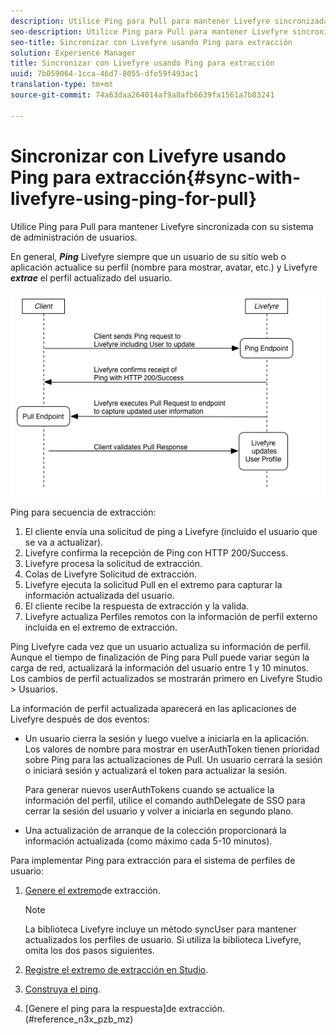 ```yaml
---
description: Utilice Ping para Pull para mantener Livefyre sincronizada con su sistema de administración de usuarios.
seo-description: Utilice Ping para Pull para mantener Livefyre sincronizada con su sistema de administración de usuarios.
seo-title: Sincronizar con Livefyre usando Ping para extracción
solution: Experience Manager
title: Sincronizar con Livefyre usando Ping para extracción
uuid: 7b059064-1cca-46d7-8055-dfe59f493ac1
translation-type: tm+mt
source-git-commit: 74a63daa264014af9a8afb6639fa1561a7b83241

---
```



# Sincronizar con Livefyre usando Ping para extracción{#sync-with-livefyre-using-ping-for-pull}

Utilice Ping para Pull para mantener Livefyre sincronizada con su sistema de administración de usuarios.

En general, ***Ping*** Livefyre siempre que un usuario de su sitio web o aplicación actualice su perfil (nombre para mostrar, avatar, etc.) y Livefyre ***extrae*** el perfil actualizado del usuario.

![](assets/Ping-for-Pull.png)

Ping para secuencia de extracción:

1. El cliente envía una solicitud de ping a Livefyre (incluido el usuario que se va a actualizar).
1. Livefyre confirma la recepción de Ping con HTTP 200/Success.
1. Livefyre procesa la solicitud de extracción.
1. Colas de Livefyre Solicitud de extracción.
1. Livefyre ejecuta la solicitud Pull en el extremo para capturar la información actualizada del usuario.
1. El cliente recibe la respuesta de extracción y la valida.
1. Livefyre actualiza Perfiles remotos con la información de perfil externo incluida en el extremo de extracción.

Ping Livefyre cada vez que un usuario actualiza su información de perfil. Aunque el tiempo de finalización de Ping para Pull puede variar según la carga de red, actualizará la información del usuario entre 1 y 10 minutos. Los cambios de perfil actualizados se mostrarán primero en Livefyre Studio &gt; Usuarios.

La información de perfil actualizada aparecerá en las aplicaciones de Livefyre después de dos eventos:

* Un usuario cierra la sesión y luego vuelve a iniciarla en la aplicación. Los valores de nombre para mostrar en userAuthToken tienen prioridad sobre Ping para las actualizaciones de Pull. Un usuario cerrará la sesión o iniciará sesión y actualizará el token para actualizar la sesión.

   Para generar nuevos userAuthTokens cuando se actualice la información del perfil, utilice el comando authDelegate de SSO para cerrar la sesión del usuario y volver a iniciarla en segundo plano.

* Una actualización de arranque de la colección proporcionará la información actualizada (como máximo cada 5-10 minutos).

Para implementar Ping para extracción para el sistema de perfiles de usuario:

1. [Genere el extremo](#t_build_the_pull_endpoint)de extracción.

   >[!NOTE]
   >
   >La biblioteca Livefyre incluye un método syncUser para mantener actualizados los perfiles de usuario. Si utiliza la biblioteca Livefyre, omita los dos pasos siguientes.

1. [Registre el extremo de extracción en Studio](#register_the_endpoint_with_studio).
1. [Construya el ping](#t_build_the_ping).
1. [Genere el ping para la respuesta]de extracción.(#reference_n3x_pzb_mz)

